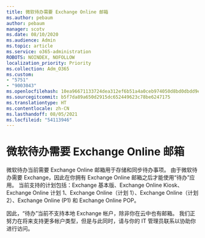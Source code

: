 ```yaml
---
title: 微软待办需要 Exchange Online 邮箱
ms.author: pebaum
author: pebaum
manager: scotv
ms.date: 08/10/2020
ms.audience: Admin
ms.topic: article
ms.service: o365-administration
ROBOTS: NOINDEX, NOFOLLOW
localization_priority: Priority
ms.collection: Adm_O365
ms.custom:
- "5751"
- "9003043"
ms.openlocfilehash: 10ea96671133724dea312ef6b51a4a0ceb974050d8bd0dbdd9e89b895e76e671
ms.sourcegitcommit: b5f7da89a650d2915dc652449623c78be6247175
ms.translationtype: HT
ms.contentlocale: zh-CN
ms.lasthandoff: 08/05/2021
ms.locfileid: "54113946"
---
```

# <a name="microsoft-to-do-requires-an-exchange-online-mailbox"></a>微软待办需要 Exchange Online 邮箱

微软待办当前需要 Exchange Online 邮箱用于存储和同步待办事项。 由于微软待办需要 Exchange，因此在你拥有 Exchange Online 邮箱之后才能使用“待办”应用。 当前支持的计划包括：Exchange 基本版、Exchange Online Kiosk、Exchange Online 计划 1、Exchange Online（计划 1）、Exchange Online（计划 2）、Exchange Online (P1) 和 Exchange Online POP。

因此，“待办”当前不支持本地 Exchange 帐户，除非你在云中也有邮箱。 我们正努力在将来支持更多帐户类型，但是与此同时，请与你的 IT 管理员联系以协助你进行访问。